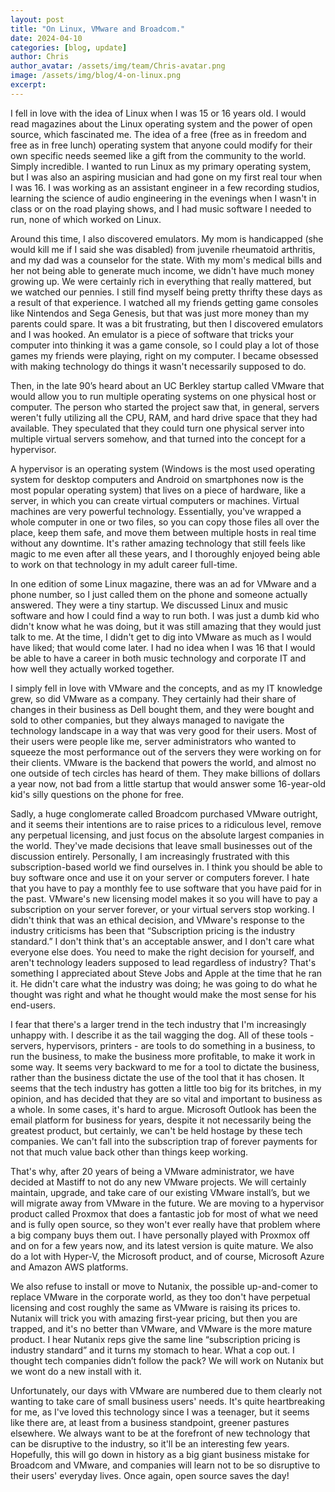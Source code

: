 ```yaml
---
layout: post
title: "On Linux, VMware and Broadcom."
date: 2024-04-10
categories: [blog, update]
author: Chris
author_avatar: /assets/img/team/Chris-avatar.png
image: /assets/img/blog/4-on-linux.png
excerpt:
---
```


I fell in love with the idea of Linux when I was 15 or 16 years old. I would read magazines about the Linux operating system and the power of open source, which fascinated me. The idea of a free (free as in freedom and free as in free lunch) operating system that anyone could modify for their own specific needs seemed like a gift from the community to the world. Simply incredible. I wanted to run Linux as my primary operating system, but I was also an aspiring musician and had gone on my first real tour when I was 16. I was working as an assistant engineer in a few recording studios, learning the science of audio engineering in the evenings when I wasn't in class or on the road playing shows, and I had music software I needed to run, none of which worked on Linux.

Around this time, I also discovered emulators. My mom is handicapped (she would kill me if I said she was disabled) from juvenile rheumatoid arthritis, and my dad was a counselor for the state. With my mom's medical bills and her not being able to generate much income, we didn't have much money growing up. We were certainly rich in everything that really mattered, but we watched our pennies. I still find myself being pretty thrifty these days as a result of that experience. I watched all my friends getting game consoles like Nintendos and Sega Genesis, but that was just more money than my parents could spare. It was a bit frustrating, but then I discovered emulators and I was hooked. An emulator is a piece of software that tricks your computer into thinking it was a game console, so I could play a lot of those games my friends were playing, right on my computer. I became obsessed with making technology do things it wasn't necessarily supposed to do.

Then, in the late 90’s heard about an UC Berkley startup called VMware that would allow you to run multiple operating systems on one physical host or computer. The person who started the project saw that, in general, servers weren't fully utilizing all the CPU, RAM, and hard drive space that they had available. They speculated that they could turn one physical server into multiple virtual servers somehow, and that turned into the concept for a hypervisor.

A hypervisor is an operating system (Windows is the most used operating system for desktop computers and Android on smartphones now is the most popular operating system) that lives on a piece of hardware, like a server, in which you can create virtual computers or machines. Virtual machines are very powerful technology. Essentially, you've wrapped a whole computer in one or two files, so you can copy those files all over the place, keep them safe, and move them between multiple hosts in real time without any downtime. It's rather amazing technology that still feels like magic to me even after all these years, and I thoroughly enjoyed being able to work on that technology in my adult career full-time.

In one edition of some Linux magazine, there was an ad for VMware and a phone number, so I just called them on the phone and someone actually answered. They were a tiny startup. We discussed Linux and music software and how I could find a way to run both. I was just a dumb kid who didn't know what he was doing, but it was still amazing that they would just talk to me. At the time, I didn't get to dig into VMware as much as I would have liked; that would come later. I had no idea when I was 16 that I would be able to have a career in both music technology and corporate IT and how well they actually worked together.

I simply fell in love with VMware and the concepts, and as my IT knowledge grew, so did VMware as a company. They certainly had their share of changes in their business as Dell bought them, and they were bought and sold to other companies, but they always managed to navigate the technology landscape in a way that was very good for their users. Most of their users were people like me, server administrators who wanted to squeeze the most performance out of the servers they were working on for their clients. VMware is the backend that powers the world, and almost no one outside of tech circles has heard of them. They make billions of dollars a year now, not bad from a little startup that would answer some 16-year-old kid's silly questions on the phone for free.

Sadly, a huge conglomerate called Broadcom purchased VMware outright, and it seems their intentions are to raise prices to a ridiculous level, remove any perpetual licensing, and just focus on the absolute largest companies in the world. They've made decisions that leave small businesses out of the discussion entirely. Personally, I am increasingly frustrated with this subscription-based world we find ourselves in. I think you should be able to buy software once and use it on your server or computers forever. I hate that you have to pay a monthly fee to use software that you have paid for in the past. VMware's new licensing model makes it so you will have to pay a subscription on your server forever, or your virtual servers stop working. I didn't think that was an ethical decision, and VMware's response to the industry criticisms has been that “Subscription pricing is the industry standard.” I don't think that's an acceptable answer, and I don't care what everyone else does. You need to make the right decision for yourself, and aren't technology leaders supposed to lead regardless of industry? That's something I appreciated about Steve Jobs and Apple at the time that he ran it. He didn't care what the industry was doing; he was going to do what he thought was right and what he thought would make the most sense for his end-users.

I fear that there's a larger trend in the tech industry that I'm increasingly unhappy with. I describe it as the tail wagging the dog. All of these tools - servers, hypervisors, printers - are tools to do something in a business, to run the business, to make the business more profitable, to make it work in some way. It seems very backward to me for a tool to dictate the business, rather than the business dictate the use of the tool that it has chosen. It seems that the tech industry has gotten a little too big for its britches, in my opinion, and has decided that they are so vital and important to business as a whole. In some cases, it's hard to argue. Microsoft Outlook has been the email platform for business for years, despite it not necessarily being the greatest product, but certainly, we can't be held hostage by these tech companies. We can't fall into the subscription trap of forever payments for not that much value back other than things keep working.

That's why, after 20 years of being a VMware administrator, we have decided at Mastiff to not do any new VMware projects. We will certainly maintain, upgrade, and take care of our existing VMware install’s, but we will migrate away from VMware in the future. We are moving to a hypervisor product called Proxmox that does a fantastic job for most of what we need and is fully open source, so they won't ever really have that problem where a big company buys them out. I have personally played with Proxmox off and on for a few years now, and its latest version is quite mature. We also do a lot with Hyper-V, the Microsoft product, and of course, Microsoft Azure and Amazon AWS platforms. 

We also refuse to install or move to Nutanix, the possible up-and-comer to replace VMware in the corporate world, as they too don't have perpetual licensing and cost roughly the same as VMware is raising its prices to. Nutanix will trick you with amazing first-year pricing, but then you are trapped, and it's no better than VMware, and VMware is the more mature product. I hear Nutanix reps give the same line “subscription pricing is industry standard” and it turns my stomach to hear. What a cop out. I thought tech companies didn’t follow the pack? We will work on Nutanix but we wont do a new install with it.

Unfortunately, our days with VMware are numbered due to them clearly not wanting to take care of small business users' needs. It's quite heartbreaking for me, as I've loved this technology since I was a teenager, but it seems like there are, at least from a business standpoint, greener pastures elsewhere. We always want to be at the forefront of new technology that can be disruptive to the industry, so it'll be an interesting few years. Hopefully, this will go down in history as a big giant business mistake for Broadcom and VMware, and companies will learn not to be so disruptive to their users' everyday lives. Once again, open source saves the day!